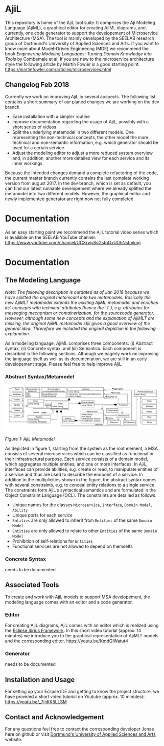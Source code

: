 # AjiL
This repository is home of the AjiL tool suite. It comprises the Aji Modeling Language (AjiML), a graphical editor for creating AjiML diagrams, and, currently, one code generator to support the developement of Microservice Architecture (MSA). The tool is mainly developed by the SEELAB research group of Dortmund's University of Applied Sciences and Arts. If you want to know more about Model-Driven Engineering (MDE) we recommend the book *Engineering Modeling Languages: Turning Domain Knowledge into Tools* by Combemale et al. If you are new to the microservice architecture style the following article by Martin Fowler is a good starting point: https://martinfowler.com/articles/microservices.html

## Changelog Feb 2018
Currently we work on improving AjiL in several apspects. The following list contains a short summary of our planed changes we are working on the dev branch. 
* Ease installation with a simpler routine
* Improve documentation regarding the usage of AjiL, possibly with a short series of videos
* Split the underlying metamodel in two different models. One representing the non-technical concepts, the other model the more technical and non-semantic information, e.g. which generator should be used for a certain service.
* Adjust the modeling editor to adjust a more reduced system overview and, in addition, another more detailed view for each service and its inner workings. 

Because the intended changes demand a complete refactoring of the code, the current master branch currently contains the last complete working version from august 2017. In the dev branch, which is set as default, you can find our latest runnable developement where we already splitted the metamodel into two different models. However, the graphical editor and newly implemented generator are right now not fully completed.
# Documentation

As an easy starting point we recommend the AjiL tutorial video series which is available on the SEELAB YouTube channel: https://www.youtube.com/channel/UCXrwySsGstqOxUOhNstmkng 

# Documentation
## The Modeling Language
*Note: The following description is outdated as of Jan 2018 because we have splitted the original metamodel into two metamodels. Basically the new AjiMLT metamodel extends the existing AjiML metamodel and enriches its' concepts with technical attributes (hence the 'T'), e.g. attributes for messaging mechanism or containerization, for the sourcecode generator. However, although some new concepts and the explanation of AjiMLT are missing, the original AjiML metamodel still gives a good overview of the general idea. Threrefore we included the original depiction in the following explanation.*

As a modeling language, AjiML comprises three components: (i) Abstract syntax, (ii) Concrete syntax, and (iii) Semantics. Each component is described in the following sections. Although we eagerly work on improving the language itself as well as its documentation, we are still in an early developement stage. Please feel free to help improve AjiL.

### Abstract Syntax/Metamodel

![AjiL Metamodel](pictures/metamodel.png "Figure 1: AjiML Metamodel")

*Figure 1: AjiL Metamodel*

As depicted in figure 1, starting from the system as the root element, a MSA consists of several microservices which can
be classified as functional or their infrastructural purpose. Each service consists of a domain
model, which aggregates multiple entities, and one or more interfaces. In AjiL, interfaces can
provide abilities, e.g. create or read, to manipulate entities of a service and thus are used to describe the endpoint of a service. In addition to the multiplicities shown in the figure, the abstract syntax comes with several constraints, e.g. to conceal entity relations to a single service. The constraints form AjiL's syntactical semantics and are formulated in the Object
Constraint Language (OCL). The constraints are detailed as follows.
* Unique names for the classes `Microservice`, `Interface`, `Domain Model`, `Ability`
* Unique ports for each service
* `Entities` are only allowed to inherit from `Entities` of the same `Domain Model`
* `Entities` are only allowed to relate to other `Entities` of the same `Domain Model`  
* Prohibition of self-relations for `Entities`
* Functional services are not allowed to depend on themselfs

### Concrete Syntax

needs to be documented

## Associated Tools

To create and work with AjiL models to support MSA developement, the modeling language comes with an editor and a code generator.

### Editor
For creating AjiL diagrams, AjiL comes with an editor which is realized using the [Eclipse Sirius
Framework](https://projects.eclipse.org/projects/modeling.sirius). In this short video tutorial (approx. 14 minutes) we introduce you to the graphical representation of AjiMLT models and the corresponding editor. 
https://youtu.be/KmdQIWatut4 

### Generator

needs to be documented

## Installation and Usage

For setting up your Eclipse IDE and getting to know the project structure, we have provided a short video tutorial on Youtube (approx. 10 minutes):
https://youtu.be/_7jhKK5LLSM 

## Contact and Acknowledgement

For any questions feel free to contact the corresponding developer Jonas here on github or visit [Dortmund's University of Applied Sciences and Arts](https://www.fh-dortmund.de/en/addresses/idial/sorgalla_jonas.php) website.

